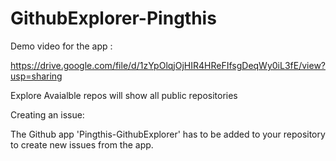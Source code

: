 # GithubExplorer-Pingthis

Demo video for the app :

https://drive.google.com/file/d/1zYpOlqjOjHIR4HReFIfsgDeqWy0iL3fE/view?usp=sharing

Explore Avaialble repos will show all public repositories

Creating an issue:

The Github app 'Pingthis-GithubExplorer' has to be added to your repository to create new issues from the app.
